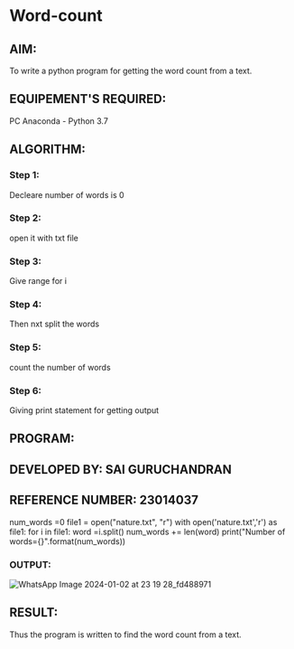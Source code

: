 # Word-count
## AIM:
To write a python program for getting the word count from a text.
## EQUIPEMENT'S REQUIRED: 
PC
Anaconda - Python 3.7
## ALGORITHM: 
### Step 1: 
Decleare number of words is 0

### Step 2: 
open it with txt file
 
### Step 3: 
Give range for i

### Step 4:  
Then nxt split the words

### Step 5: 
count the number of words

### Step 6: 
Giving print statement for getting output

## PROGRAM:
## DEVELOPED BY: SAI GURUCHANDRAN
## REFERENCE NUMBER: 23014037
num_words =0
file1 = open("nature.txt", "r")
with open('nature.txt','r') as file1:
    for i in file1:
        word =i.split()
        num_words += len(word)
print("Number of words={}".format(num_words))
### OUTPUT:
![WhatsApp Image 2024-01-02 at 23 19 28_fd488971](https://github.com/Saiguruchandran/Word-count/assets/144870946/1c730483-db7b-40a2-9f33-016faf0e9c4a)



## RESULT:
Thus the program is written to find the word count from a text.
